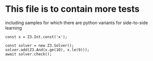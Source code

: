 
# This file is to contain more tests


including samples for which there are python variants for side-to-side learning


```z3-js
const x = Z3.Int.const('x');

const solver = new Z3.Solver();
solver.add(Z3.And(x.ge(10), x.le(9)));
await solver.check();
```
